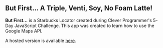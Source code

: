 ## But First... A Triple, Venti, Soy, No Foam Latte!

**But First...** is a Starbucks Locator created during Clever Programmer's 5-Day JavaScript Challenge. This app was created to learn how to use the Google Maps API. 

A hosted version is available [here](https://mariahfernnn-starbucks-locator.imfast.io/google-maps-challenge/).

